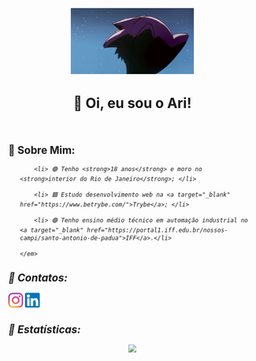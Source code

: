 <div align="center">
<img src="Imagens/gengar.gif" width="250px">
<h1>🍇 Oi, eu sou o Ari!</h1>
</div>

<br>

<h2>🧃 Sobre Mim:</h2>

<ul>
    <em>
        
        <li> 🟣 Tenho <strong>18 anos</strong> e moro no <strong>interior do Rio de Janeiro</strong>; </li>

        <li> 🟪 Estudo desenvolvimento web na <a target="_blank" href="https://www.betrybe.com/">Trybe</a>; </li>

        <li> 🟣 Tenho ensino médio técnico em automação industrial no <a target="_blank" href="https://portal1.iff.edu.br/nossos-campi/santo-antonio-de-padua">IFF</a>.</li>
        
    </em>
</ul>

<h2>🧃 Contatos:</h2>

<p align="left">
    <a target="_blank" href="https://www.instagram.com/arineto3/"> <img src="Imagens/LogoInstagram.png" width="30px"><a>
    <a target="_blank" href="https://www.linkedin.com/in/arisalesneto/"> <img src="Imagens/LogoLinkedin.png" width="30px"><a>
</p>

<h2>🧃 Estatísticas:</h2>

<div align="center">
  <a href="https://github.com/AriSales">
  <img height="185em" src="https://github-readme-stats.vercel.app/api?username=AriSales&show_icons=true&theme=tokyonight&include_all_commits=true&count_private=true"/>
</div>
